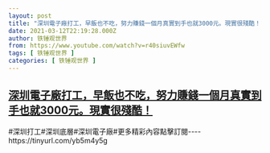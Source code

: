 ```yaml
---
layout: post
title: "深圳電子廠打工，早飯也不吃，努力賺錢一個月真實到手也就3000元。現實很殘酷！"
date: 2021-03-12T22:19:28.000Z
author: 铁锤观世界
from: https://www.youtube.com/watch?v=r40siuvEWfw
tags: [ 铁锤观世界 ]
categories: [ 铁锤观世界 ]
---
```

<!--1615587568000-->
[深圳電子廠打工，早飯也不吃，努力賺錢一個月真實到手也就3000元。現實很殘酷！](https://www.youtube.com/watch?v=r40siuvEWfw)
------

<div>
#深圳打工#深圳底層#深圳電子廠#更多精彩內容點擊訂閱----https://tinyurl.com/yb5m4y5g
</div>
